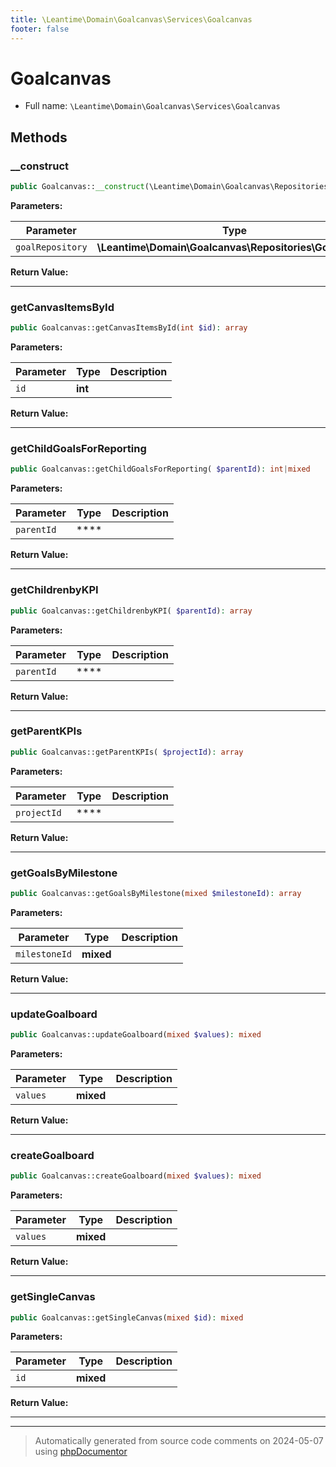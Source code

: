 ```yaml
---
title: \Leantime\Domain\Goalcanvas\Services\Goalcanvas
footer: false
---
```


# Goalcanvas





* Full name: `\Leantime\Domain\Goalcanvas\Services\Goalcanvas`



## Methods

### __construct



```php
public Goalcanvas::__construct(\Leantime\Domain\Goalcanvas\Repositories\Goalcanvas $goalRepository): mixed
```








**Parameters:**

| Parameter | Type | Description |
|-----------|------|-------------|
| `goalRepository` | **\Leantime\Domain\Goalcanvas\Repositories\Goalcanvas** |  |


**Return Value:**





---
### getCanvasItemsById



```php
public Goalcanvas::getCanvasItemsById(int $id): array
```








**Parameters:**

| Parameter | Type | Description |
|-----------|------|-------------|
| `id` | **int** |  |


**Return Value:**





---
### getChildGoalsForReporting



```php
public Goalcanvas::getChildGoalsForReporting( $parentId): int|mixed
```








**Parameters:**

| Parameter | Type | Description |
|-----------|------|-------------|
| `parentId` | **** |  |


**Return Value:**





---
### getChildrenbyKPI



```php
public Goalcanvas::getChildrenbyKPI( $parentId): array
```








**Parameters:**

| Parameter | Type | Description |
|-----------|------|-------------|
| `parentId` | **** |  |


**Return Value:**





---
### getParentKPIs



```php
public Goalcanvas::getParentKPIs( $projectId): array
```








**Parameters:**

| Parameter | Type | Description |
|-----------|------|-------------|
| `projectId` | **** |  |


**Return Value:**





---
### getGoalsByMilestone



```php
public Goalcanvas::getGoalsByMilestone(mixed $milestoneId): array
```








**Parameters:**

| Parameter | Type | Description |
|-----------|------|-------------|
| `milestoneId` | **mixed** |  |


**Return Value:**





---
### updateGoalboard



```php
public Goalcanvas::updateGoalboard(mixed $values): mixed
```








**Parameters:**

| Parameter | Type | Description |
|-----------|------|-------------|
| `values` | **mixed** |  |


**Return Value:**





---
### createGoalboard



```php
public Goalcanvas::createGoalboard(mixed $values): mixed
```








**Parameters:**

| Parameter | Type | Description |
|-----------|------|-------------|
| `values` | **mixed** |  |


**Return Value:**





---
### getSingleCanvas



```php
public Goalcanvas::getSingleCanvas(mixed $id): mixed
```








**Parameters:**

| Parameter | Type | Description |
|-----------|------|-------------|
| `id` | **mixed** |  |


**Return Value:**





---


---
> Automatically generated from source code comments on 2024-05-07 using [phpDocumentor](http://www.phpdoc.org/)
